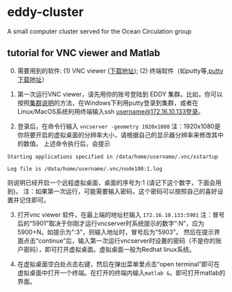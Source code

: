 # eddy-cluster
A small computer cluster served for the Ocean Circulation group

## tutorial for VNC viewer and Matlab

0. 需要用到的软件: (1) VNC viewer ([下载地址](https://www.realvnc.com/en/connect/download/viewer/windows/)); (2) 终端软件（如putty等,[putty下载地址](https://assets.ctfassets.net/0lvk5dbamxpi/4dkKbFS254RifqqGgOxXal/67819b284d7cf0c98e56c63bacaae320/putty-0.73-installer.msi)）

1. 第一次运行VNC viewer，请先用你的账号登陆到 EDDY 集群。比如，你可以按照[集群说明](https://github.com/rayliuxh/eddy-cluster/raw/master/manual_cluster_old.pdf)的方法，在Windows下利用putty登录到集群，或者在Linux/MacOS系统利用终端输入ssh username@172.16.10.133登录。

2. 登录后，在命令行输入
`vncserver -geometry 1920x1080` 注：1920x1080是你将要开启的虚拟桌面的分辨率大小，请根据自己的显示器分辨率来修改其中的数值。
上述命令执行后，会提示

`Starting applications specified in /data/home/username/.vnc/xstartup`

`Log file is /data/home/username/.vnc/node100:1.log`

则说明已经开启一个远程虚拟桌面，桌面的序号为:1 (请记下这个数字，下面会用到)。
注：如果第一次运行，可能需要输入密码，这个密码可以按照自己的喜好设置并记住即可。

3. 打开vnc viewer 软件，在最上端的地址栏输入
`172.16.10.133:5901`  注：冒号后的“5901”取决于你刚才运行vncserver时系统提示的数字“:N”，应为5900+N。如提示为":3"，则输入地址时，冒号后为"5903"。
然后在提示界面点击“continue”后，输入第一次运行vncserver时设置的密码（不是你的账户密码），即可打开虚拟桌面。虚拟桌面一般为Redhat linux系统。

4. 在虚拟桌面空白处点击右键，然后在弹出菜单里点击“open terminal”即可在虚拟桌面中打开一个终端。在打开的终端内输入`matlab &`，即可打开matlab的界面。
